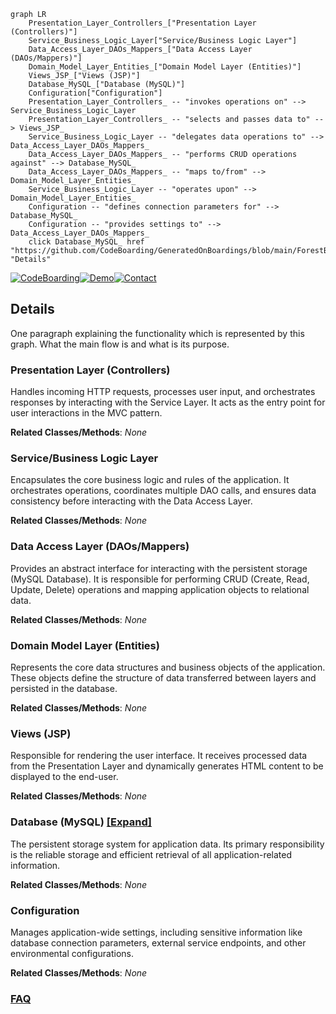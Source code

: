```mermaid
graph LR
    Presentation_Layer_Controllers_["Presentation Layer (Controllers)"]
    Service_Business_Logic_Layer["Service/Business Logic Layer"]
    Data_Access_Layer_DAOs_Mappers_["Data Access Layer (DAOs/Mappers)"]
    Domain_Model_Layer_Entities_["Domain Model Layer (Entities)"]
    Views_JSP_["Views (JSP)"]
    Database_MySQL_["Database (MySQL)"]
    Configuration["Configuration"]
    Presentation_Layer_Controllers_ -- "invokes operations on" --> Service_Business_Logic_Layer
    Presentation_Layer_Controllers_ -- "selects and passes data to" --> Views_JSP_
    Service_Business_Logic_Layer -- "delegates data operations to" --> Data_Access_Layer_DAOs_Mappers_
    Data_Access_Layer_DAOs_Mappers_ -- "performs CRUD operations against" --> Database_MySQL_
    Data_Access_Layer_DAOs_Mappers_ -- "maps to/from" --> Domain_Model_Layer_Entities_
    Service_Business_Logic_Layer -- "operates upon" --> Domain_Model_Layer_Entities_
    Configuration -- "defines connection parameters for" --> Database_MySQL_
    Configuration -- "provides settings to" --> Data_Access_Layer_DAOs_Mappers_
    click Database_MySQL_ href "https://github.com/CodeBoarding/GeneratedOnBoardings/blob/main/ForestBlog/Database_MySQL_.md" "Details"
```

[![CodeBoarding](https://img.shields.io/badge/Generated%20by-CodeBoarding-9cf?style=flat-square)](https://github.com/CodeBoarding/CodeBoarding)[![Demo](https://img.shields.io/badge/Try%20our-Demo-blue?style=flat-square)](https://www.codeboarding.org/demo)[![Contact](https://img.shields.io/badge/Contact%20us%20-%20contact@codeboarding.org-lightgrey?style=flat-square)](mailto:contact@codeboarding.org)

## Details

One paragraph explaining the functionality which is represented by this graph. What the main flow is and what is its purpose.

### Presentation Layer (Controllers)
Handles incoming HTTP requests, processes user input, and orchestrates responses by interacting with the Service Layer. It acts as the entry point for user interactions in the MVC pattern.


**Related Classes/Methods**: _None_

### Service/Business Logic Layer
Encapsulates the core business logic and rules of the application. It orchestrates operations, coordinates multiple DAO calls, and ensures data consistency before interacting with the Data Access Layer.


**Related Classes/Methods**: _None_

### Data Access Layer (DAOs/Mappers)
Provides an abstract interface for interacting with the persistent storage (MySQL Database). It is responsible for performing CRUD (Create, Read, Update, Delete) operations and mapping application objects to relational data.


**Related Classes/Methods**: _None_

### Domain Model Layer (Entities)
Represents the core data structures and business objects of the application. These objects define the structure of data transferred between layers and persisted in the database.


**Related Classes/Methods**: _None_

### Views (JSP)
Responsible for rendering the user interface. It receives processed data from the Presentation Layer and dynamically generates HTML content to be displayed to the end-user.


**Related Classes/Methods**: _None_

### Database (MySQL) [[Expand]](./Database_MySQL_.md)
The persistent storage system for application data. Its primary responsibility is the reliable storage and efficient retrieval of all application-related information.


**Related Classes/Methods**: _None_

### Configuration
Manages application-wide settings, including sensitive information like database connection parameters, external service endpoints, and other environmental configurations.


**Related Classes/Methods**: _None_



### [FAQ](https://github.com/CodeBoarding/GeneratedOnBoardings/tree/main?tab=readme-ov-file#faq)